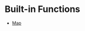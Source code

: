 
Built-in Functions
======

* [Map](https://github.com/ttltrk/PRG/blob/master/PY/DOC/OPYM/04_MET_FUN/FUNCTIONS/BIF/MAP.MD)
